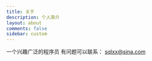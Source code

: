 ```yaml
---
title: 关于
description: 个人简介
layout: about
comments: false
sidebar: custom
---
```


一个兴趣广泛的程序员
有问题可以联系： sqlxx@sina.com
